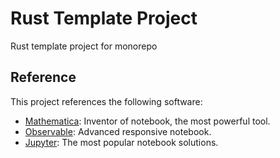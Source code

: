 Rust Template Project
=====================

Rust template project for monorepo

## Reference

This project references the following software:

- [Mathematica](https://www.wolfram.com/mathematica/): Inventor of notebook, the most powerful tool.
- [Observable](https://observablehq.com/tutorials): Advanced responsive notebook.
- [Jupyter](https://jupyter.org/): The most popular notebook solutions.

